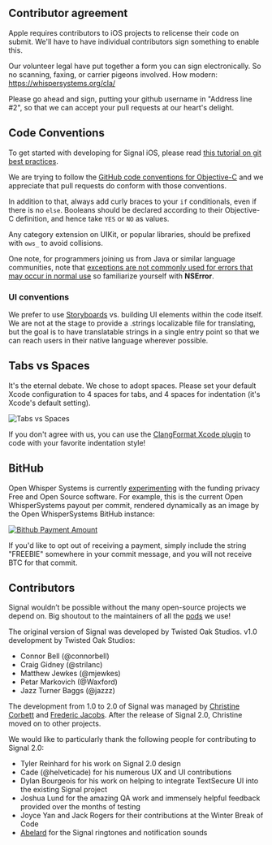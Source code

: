 ## Contributor agreement

Apple requires contributors to iOS projects to relicense their code on submit. We'll have to have individual contributors sign something to enable this.

Our volunteer legal have put together a form you can sign electronically. So no scanning, faxing, or carrier pigeons involved. How modern:
https://whispersystems.org/cla/

Please go ahead and sign, putting your github username in "Address line #2", so that we can accept your pull requests at our heart's delight.

## Code Conventions

To get started with developing for Signal iOS, please read [this tutorial on git best practices](https://gist.github.com/corbett/ef9fd5f1abbef3b02f3b).

We are trying to follow the [GitHub code conventions for Objective-C](https://github.com/github/objective-c-conventions) and we appreciate that pull requests do conform with those conventions.

In addition to that, always add curly braces to your `if` conditionals, even if there is no `else`. Booleans should be declared according to their Objective-C definition, and hence take `YES` or `NO` as values.

Any category extension on UIKit, or popular libraries, should be prefixed with `ows_` to avoid collisions.

One note, for programmers joining us from Java or similar language communities, note that [exceptions are not commonly used for errors that may occur in normal use](http://stackoverflow.com/questions/324284/throwing-an-exception-in-objective-c-cocoa/324805#324805) so familiarize yourself with **NSError**.

### UI conventions
We prefer to use [Storyboards](https://developer.apple.com/library/ios/documentation/general/conceptual/Devpedia-CocoaApp/Storyboard.html) vs. building UI elements within the code itself. We are not at the stage to provide a .strings localizable file for translating, but the goal is to have translatable strings in a single entry point so that we can reach users in their native language wherever possible.

## Tabs vs Spaces

It's the eternal debate. We chose to adopt spaces. Please set your default Xcode configuration to 4 spaces for tabs, and 4 spaces for indentation (it's Xcode's default setting).

![Tabs vs Spaces](http://cl.ly/TYPZ/Screen%20Shot%202014-01-26%20at%2019.02.28.png)

If you don't agree with us, you can use the [ClangFormat Xcode plugin](https://github.com/travisjeffery/ClangFormat-Xcode) to code with your favorite indentation style!

## BitHub

Open Whisper Systems is currently [experimenting](https://whispersystems.org/blog/bithub/) with the funding privacy Free and Open Source software. For example, this is the current Open WhisperSystems payout per commit, rendered dynamically as an image by the Open WhisperSystems BitHub instance:

[![Bithub Payment Amount](https://bithub.herokuapp.com/v1/status/payment/commit)](https://whispersystems.org/blog/bithub/)

If you'd like to opt out of receiving a payment, simply include the string "FREEBIE" somewhere in your commit message, and you will not receive BTC for that commit.

## Contributors

Signal wouldn’t be possible without the many open-source projects we depend on. Big shoutout to the maintainers of all the [pods](https://github.com/WhisperSystems/Signal-iOS/blob/master/Podfile) we use!

The original version of Signal was developed by Twisted Oak Studios.
v1.0 development by Twisted Oak Studios:

- Connor Bell (@connorbell)
- Craig Gidney (@strilanc)
- Matthew Jewkes (@mjewkes)
- Petar Markovich (@Waxford)
- Jazz Turner Baggs (@jazzz)

The development from 1.0 to 2.0 of Signal was managed by [Christine Corbett](https://twitter.com/corbett) and [Frederic Jacobs](https://twitter.com/FredericJacobs). After the release of Signal 2.0,  Christine moved on to other projects.

We would like to particularly thank the following people for contributing to Signal 2.0: 

- Tyler Reinhard for his work on Signal 2.0 design
- Cade (@helveticade) for his numerous UX and UI contributions
- Dylan Bourgeois for his work on helping to integrate TextSecure UI into the existing Signal project
- Joshua Lund for the amazing QA work and immensely helpful feedback provided over the months of testing
- Joyce Yan and Jack Rogers for their contributions at the Winter Break of Code
- [Abelard](http://abelard.bandcamp.com/) for the Signal ringtones and notification sounds
